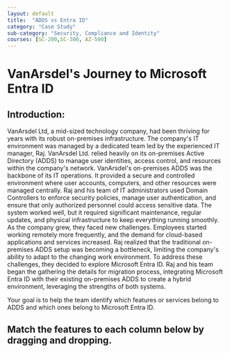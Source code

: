 ```yaml
---
layout: default
title:  "ADDS vs Entra ID"
category: "Case Study"
sub-category: "Security, Compliance and Identity"
courses: [SC-200,SC-300, AZ-500]
---
```

# VanArsdel's Journey to Microsoft Entra ID

## Introduction:

VanArsdel Ltd, a mid-sized technology company, had been thriving for years with its robust on-premises infrastructure. The company's IT environment was managed by a dedicated team led by the experienced IT manager, Raj. VanArsdel Ltd. relied heavily on its on-premises Active Directory (ADDS) to manage user identities, access control, and resources within the company's network.
VanArsdel's on-premises ADDS was the backbone of its IT operations. It provided a secure and controlled environment where user accounts, computers, and other resources were managed centrally. Raj and his team of IT administrators used Domain Controllers to enforce security policies, manage user authentication, and ensure that only authorized personnel could access sensitive data. The system worked well, but it required significant maintenance, regular updates, and physical infrastructure to keep everything running smoothly.
As the company grew, they faced new challenges. Employees started working remotely more frequently, and the demand for cloud-based applications and services increased. Raj realized that the traditional on-premises ADDS setup was becoming a bottleneck, limiting the company's ability to adapt to the changing work environment.
To address these challenges, they decided to explore Microsoft Entra ID. Raj and his team began the gathering the details for migration process, integrating Microsoft Entra ID with their existing on-premises ADDS to create a hybrid environment, leveraging  the strengths of both systems.

Your goal is to help the team identify which features or services belong to ADDS and which ones belong to Microsoft Entra ID. 


## Match the features to each column below by dragging and dropping.
<html lang="en">
<head>
    <meta charset="UTF-8">
    <meta name="viewport" content="width=device-width, initial-scale=1.0">
    <title>Drag and Drop Text Example</title>
    <style>

        .draggable-text {
            display: inline-block;
            margin: 10px;
            padding: 10px 20px;
            border: 2px solid #ccc;
            border-radius: 5px;
            background-color: #fff;
            cursor: pointer;
            box-shadow: 0 4px 6px rgba(0, 0, 0, 0.1);
            transition: background-color 0.3s, transform 0.3s;
        }
        .draggable-text:hover {
            background-color: #e0e0e0;
            transform: scale(1.05);
        }
        .drop-area {
            width: 300px;
            height: 50px;
            border: 2px dashed #ccc;
            border-radius: 5px;
            margin: 10px;
            display: inline-block;
            vertical-align: top;
            background-color: #fafafa;
            box-shadow: 0 4px 6px rgba(0, 0, 0, 0.1);
            transition: background-color 0.3s, border-color 0.3s;
        }
        .drop-area:hover {
            background-color: #f0f0f0;
            border-color: #bbb;
        }
        .drop-area.correct {
            background-color: #d4edda;
            border-color: #c3e6cb;
        }
        .drop-area.incorrect {
            background-color: #f8d7da;
            border-color: #f5c6cb;
        }
        #message {
            font-size: 1.2em;
            margin-top: 20px;
            padding: 10px;
            border-radius: 5px;
            display: inline-block;
        }
    #message.correct {
            color: #155724;
            background-color: #d4edda;
            border: 1px solid #c3e6cb;
    }
    #message.incorrect {
            color: #721c24;
            background-color: #f8d7da;
            border: 1px solid #f5c6cb;
    }
    </style>
</head>
<body>
    <div>
        <div class="draggable-text" draggable="true" ondragstart="drag(event)" id="Kerberos/NTLM">Kerberos, NTLM</div>
        <div class="draggable-text" draggable="true" ondragstart="drag(event)" id="SAML/OIDC/ WS-FED">SAML, OIDC, WS-FED</div>
        <div class="draggable-text" draggable="true" ondragstart="drag(event)" id="Tenants">Tenants</div>
        <div class="draggable-text" draggable="true" ondragstart="drag(event)" id="On-premises Printers">On-premises Printers</div>
        <div class="draggable-text" draggable="true" ondragstart="drag(event)" id="M365 and Azure Services integration">M365 and Azure Services integration</div>
        <div class="draggable-text" draggable="true" ondragstart="drag(event)" id="Forest/Domain/OU">Forest, Domain, OU</div>
        <div class="draggable-text" draggable="true" ondragstart="drag(event)" id="Cloud Identity">Cloud Identity</div>
        <div class="draggable-text" draggable="true" ondragstart="drag(event)" id="Policy">Policy</div>
        <div class="draggable-text" draggable="true" ondragstart="drag(event)" id="On-premises identity">On-premises Identity</div>
        <div class="draggable-text" draggable="true" ondragstart="drag(event)" id="On-premises application">On-premises application</div>
    </div>


    <div class="container">
        <div class="drop-area" id="entra-id">
            <h2>Entra ID</h2>
              <div class="drop-area" ondrop="drop(event)" ondragover="allowDrop(event)" data-answer="SAML/OIDC/ WS-FED,Tenants,M365 and Azure Services integration,Cloud Identity, Policy"></div>
        <div class="drop-area" ondrop="drop(event)" ondragover="allowDrop(event)" data-answer="SAML/OIDC/ WS-FED,Tenants,M365 and Azure Services integration,Cloud Identity, Policy"></div>
        <div class="drop-area" ondrop="drop(event)" ondragover="allowDrop(event)" data-answer="SAML/OIDC/ WS-FED,Tenants,M365 and Azure Services integration,Cloud Identity, Policy"></div>
        <div class="drop-area" ondrop="drop(event)" ondragover="allowDrop(event)" data-answer="SAML/OIDC/ WS-FED,Tenants,M365 and Azure Services integration,Cloud Identity, Policy"></div>
        <div class="drop-area" ondrop="drop(event)" ondragover="allowDrop(event)" data-answer="SAML/OIDC/ WS-FED,Tenants,M365 and Azure Services integration,Cloud Identity,Policy"></div>        
        <p class="message"></p>
        </div>
        <div class="drop-area" id="ad-ds">
            <h2>Active Directory Domain Services</h2>
                <div class="drop-area" ondrop="drop(event)" ondragover="allowDrop(event)" data-answer="Kerberos/NTLM,On-premises Printers,Forest/Domain/OU,On-premises identity,On-premises application"></div>
        <div class="drop-area" ondrop="drop(event)" ondragover="allowDrop(event)" data-answer="Kerberos/NTLM,On-premises Printers,Forest/Domain/OU,On-premises identity,On-premises application"></div>
        <div class="drop-area" ondrop="drop(event)" ondragover="allowDrop(event)" data-answer="Kerberos/NTLM,On-premises Printers,Forest/Domain/OU,On-premises identity,On-premises application"></div>
        <div class="drop-area" ondrop="drop(event)" ondragover="allowDrop(event)" data-answer="Kerberos/NTLM,On-premises Printers,Forest/Domain/OU,On-premises identity,On-premises application"></div>
        <div class="drop-area" ondrop="drop(event)" ondragover="allowDrop(event)" data-answer="Kerberos/NTLM,On-premises Printers,Forest/Domain/OU,On-premises identity,On-premises application"></div>        
        <p class="message"></p>

        </div>
    </div>
    

    

    <script>
        function allowDrop(event) {
            event.preventDefault();
        }

        function drag(event) {
            event.dataTransfer.setData("text", event.target.id);
        }


    function drop(event) {
    event.preventDefault();
    var data = event.dataTransfer.getData("text");
    var draggedElement = document.getElementById(data);
    var dropAreaAnswers = event.target.getAttribute("data-answer").split(",");
    var messageElement = event.target.closest('div').querySelector('.message');

    if (event.target.children.length === 0) {
        if (dropAreaAnswers.includes(draggedElement.id)) {
            event.target.appendChild(draggedElement);
            event.target.classList.add("correct");
            event.target.classList.remove("incorrect");
            messageElement.innerText = "Correct!";
            messageElement.classList.add("correct");
            messageElement.classList.remove("incorrect");
        } else {
            event.target.classList.add("incorrect");
            event.target.classList.remove("correct");
            messageElement.innerText = "Error: Incorrect match.";
            messageElement.classList.add("incorrect");
            messageElement.classList.remove("correct");
        }
    } else {
        alert("This drop area is already occupied.");
    }
}

    </script>

